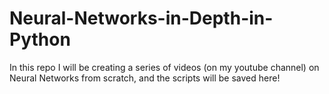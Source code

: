 # Neural-Networks-in-Depth-in-Python
In this repo I will be creating a series of videos (on my youtube channel) on Neural Networks from scratch, and the scripts will be saved here!
